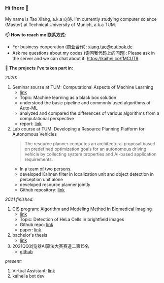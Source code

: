 ### Hi there 👋

<!--
**yunshu67/yunshu67** is a ✨ _special_ ✨ repository because its `README.md` (this file) appears on your GitHub profile.

Here are some ideas to get you started:

- 🔭 I’m currently working on ...
- 🌱 I’m currently learning ...
- 👯 I’m looking to collaborate on ...
- 🤔 I’m looking for help with ...
- 💬 Ask me about ...
- 📫 How to reach me: ...
- 😄 Pronouns: ...
- ⚡ Fun fact: ...
-->

My name is Tao Xiang, a.k.a 向涛. I'm currently studying computer science (Master) at Technical University of Munich, a.k.a TUM. 

📫 **How to reach me 联系方式:**
  - For business cooperation (商业合作): xiang.tao@outlook.de
  - Ask me questions about my codes (询问我代码上的问题): Please ask in the server and we can chat about it:  https://kaihei.co/fMCUT6   

👥 **The projects I've taken part in:**

*2020:*

1. Seminar sourse at TUM: Computational Aspects of Machine Learning 
    - [link](https://campus.tum.de/tumonline/wbLv.wbShowLVDetail?pStpSpNr=950434852&pSpracheNr=1)
    - Topic: Machine learning as a black box solution
    - understood the basic pipeline and commonly used algorithms of Auto-ML
    - analyzed and compared the differences of various algorithms from a computational perspective
    - report: [link](https://yunshu67.github.io/blog-taoxiang/articles/Machine%20Learning%20as%20a%20Black%20Box-tao%20xiang.pdf)
2. Lab course at TUM: Developing a Resource Planning Platform for Autonomous Vehicles
    > The resource planner computes an architectural proposal based on predefined optimization goals for an autonomous driving vehicle by collecting system properties and AI-based application requirements.
    - In a team of two persons.
    - developed Kalmen filter in localization unit and object detection in perception unit alone
    - developed resource planner jointly
    - Github repository: [link](https://cutt.ly/RaRPPfAV)

*2021 finished:*
1. CIS program: Algorithm and Modeling Method in Biomedical Imaging
    - [link](https://www.cathaypath.com/onlineprojects/JensRittscher.html)
    - Topic: Detection of HeLa Cells in brightfield images
    - Github repo: [link](https://github.com/yunshu67/Analysis-of-brightfield-images)
    - paper: [link](https://github.com/yunshu67/Analysis-of-brightfield-images/blob/main/Detection%20of%20HeLa%20Cells%20in%20brightfield%20images.pdf)
2. bachelor's thesis
     - [link](https://github.com/yunshu67/Bachelor-thesis---Extension-of-a-second-order-optimizer-to-NLP)
3. 2021QQ浏览器AI算法大赛赛道二第15名
     - [github](https://github.com/Hongkuan-Zhou/QQ-Browser-AI-Algorithm)

*present:*
1. Virtual Assistant: [link](https://github.com/n0t-th3b0t/Virtual-assistant)
2. kaiheila bot dev



 

